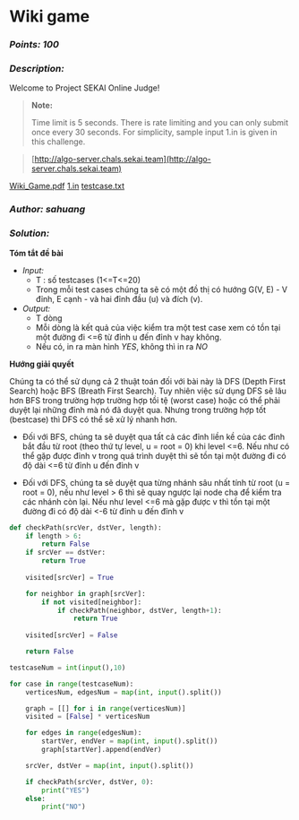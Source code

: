 # Wiki game 

### _Points: 100_

### _Description:_

Welcome to Project SEKAI Online Judge!

> **Note:**
> 
> Time limit is 5 seconds. There is rate limiting and you can only submit once every 30 seconds. For simplicity, sample input 1.in is given in this challenge.

> [http://algo-server.chals.sekai.team](http://algo-server.chals.sekai.team)

[Wiki_Game.pdf](https://github.com/Kayiyan/CTF_Team_Write-up/blob/main/SekaiCTF%202023/PPC/Wiki%20Game/Wiki_Game.pdf) [1.in](https://github.com/Kayiyan/CTF_Team_Write-up/blob/main/SekaiCTF%202023/PPC/Wiki%20Game/1.in) [testcase.txt](https://github.com/Kayiyan/CTF_Team_Write-up/blob/main/SekaiCTF%202023/PPC/Wiki%20Game/testcase.txt)

### _Author: sahuang_

### _Solution:_

**Tóm tắt đề bài**

+ _Input:_
  - T : số testcases (1<=T<=20)
  - Trong mỗi test cases chúng ta sẽ có một đồ thị có hướng G(V, E) - V đỉnh, E cạnh - và hai đỉnh đầu (u) và đích (v).
+ _Output:_
  - T dòng
  - Mỗi dòng là kết quả của việc kiểm tra một test case xem có tồn tại một đường đi <=6 từ đỉnh u đến đỉnh v hay không.
  - Nếu có, in ra màn hình _YES_, không thì in ra _NO_

**Hướng giải quyết**

Chúng ta có thể sử dụng cả 2 thuật toán đối với bài này là DFS (Depth First Search) hoặc BFS (Breath First Search). Tuy nhiên việc sử dụng DFS sẽ lâu hơn BFS trong trường hợp trường hợp tồi tệ (worst case) hoặc có thể phải duyệt lại những đỉnh mà nó đã duyệt qua. Nhưng trong trường hợp tốt (bestcase) thì DFS có thể sẽ xử lý nhanh hơn. 

* Đối với BFS, chúng ta sẽ duyệt qua tất cả các đỉnh liền kề của các đỉnh bắt đầu từ root (theo thứ tự level, u = root = 0) khi level <=6. Nếu như có thể gặp được đỉnh v trong quá trình duyệt thì sẽ tồn tại một đường đi có độ dài <=6 từ đỉnh u đến đỉnh v

* Đối với DFS, chúng ta sẽ duyệt qua từng nhánh sâu nhất tính từ root (u = root = 0), nếu như level > 6 thì sẽ quay ngược lại node cha để kiểm tra các nhánh còn lại. Nếu như level <=6 mà gặp được v thì tồn tại một đường đi có độ dài <-6 từ đỉnh u đến đỉnh v

```python
def checkPath(srcVer, dstVer, length): 
    if length > 6:
        return False
    if srcVer == dstVer:
        return True
    
    visited[srcVer] = True

    for neighbor in graph[srcVer]:
        if not visited[neighbor]:
            if checkPath(neighbor, dstVer, length+1):
                return True
            
    visited[srcVer] = False

    return False

testcaseNum = int(input(),10)

for case in range(testcaseNum):
    verticesNum, edgesNum = map(int, input().split())

    graph = [[] for i in range(verticesNum)]
    visited = [False] * verticesNum

    for edges in range(edgesNum):
        startVer, endVer = map(int, input().split())
        graph[startVer].append(endVer)

    srcVer, dstVer = map(int, input().split())

    if checkPath(srcVer, dstVer, 0):
        print("YES")
    else:
        print("NO")
```
